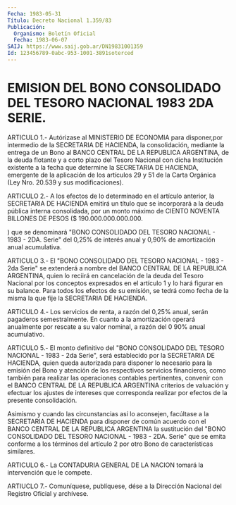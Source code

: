```yaml
---
Fecha: 1983-05-31
Título: Decreto Nacional 1.359/83
Publicación:
  Organismo: Boletín Oficial
  Fecha: 1983-06-07
SAIJ: https://www.saij.gob.ar/DN19831001359
Id: 123456789-0abc-953-1001-3891soterced
---
```

# EMISION DEL BONO CONSOLIDADO DEL TESORO NACIONAL 1983 2DA SERIE.

<a id="1"></a>
ARTICULO 1.- Autórizase al MINISTERIO DE ECONOMIA para disponer,por    intermedio    de  la  SECRETARIA  DE  HACIENDA,  la consolidación, mediante la entrega  de  un Bono al BANCO CENTRAL DE LA REPUBLICA ARGENTINA, de la deuda flotante  y  a  corto plazo del Tesoro  Nacional  con  dicha Institución existente a la  fecha  que determine la SECRETARIA  DE HACIENDA, emergente de la aplicación de los artículos 29 y 51 de la  Carta  Orgánica (Ley Nro. 20.539 y sus modificaciones).

<a id="2"></a>
ARTICULO  2.-  A  los  efectos  de  lo  determinado  en el artículo anterior,  la  SECRETARIA  DE  HACIENDA  emitirá un título  que  se incorporará a la deuda pública interna consolidada,  por  un  monto máximo  de CIENTO NOVENTA BILLONES DE PESOS ($ 190.000.000.000.000.

) que se  denominará "BONO CONSOLIDADO DEL TESORO NACIONAL - 1983 - 2DA. Serie"  del  0,25%  de  interés  anual y 0,90% de amortización anual acumulativa.

<a id="3"></a>
ARTICULO  3.- El "BONO CONSOLIDADO DEL TESORO NACIONAL - 1983 - 2da Serie" se extenderá  a  nombre  del  BANCO  CENTRAL DE LA REPUBLICA ARGENTINA, quien lo reciirá en cancelación de  la  deuda del Tesoro Nacional por los conceptos expresados en el artículo  1  y  lo hará figurar  en  su  balance. Para todos los efectos de su emisión,  se tedrá  como  fecha de  la  misma  la  que  fije  la  SECRETARIA  DE HACIENDA.

<a id="4"></a>
ARTICULO  4.-  Los  servicios  de  renta,  a razón del 0,25% anual, serán  pagaderos  semestralmente.  En  cuanto  a   la  amortización operará anualmente por rescate a su valor nominal,  a  razón  del 0 90% anual acumulativo.

<a id="5"></a>
ARTICULO  5.-  El monto definitivo del "BONO CONSOLIDADO DEL TESORO NACIONAL - 1983  -  2da  Serie", será establecido por la SECRETARIA DE  HACIENDA, quien queda autorizada  para  disponer  lo  necesario para  la  emisión  del Bono y atención de los respectivos servicios financieros, como también  para  realizar las operaciones contables pertinentes,  convenir  con  el  BANCO   CENTRAL  DE  LA  REPUBLICA ARGENTINA  criterios  de  valuación  y  efectuar   los  ajustes  de intereses  que  corresponda  realizar  por  efectos de la  presente consolidación.

Asimismo y cuando las circunstancias así lo aconsejen,  facúltase a la  SECRETARIA  DE HACIENDA para disponer de común acuerdo  con  el BANCO CENTRAL DE  LA  REPUBLICA  ARGENTINA la sustitución del "BONO CONSOLIDADO DEL TESORO NACIONAL -  1983  - 2DA. Serie" que se emita conforme a los términos del artículo 2 por otro Bono de características similares.

<a id="6"></a>
ARTICULO   6.-  La  CONTADURIA  GENERAL  DE  LA  NACION  tomará  la intervención que le compete.

<a id="7"></a>
ARTIUCLO  7.- Comuníquese, publíquese, dése a la Dirección Nacional del Registro Oficial y archívese.
